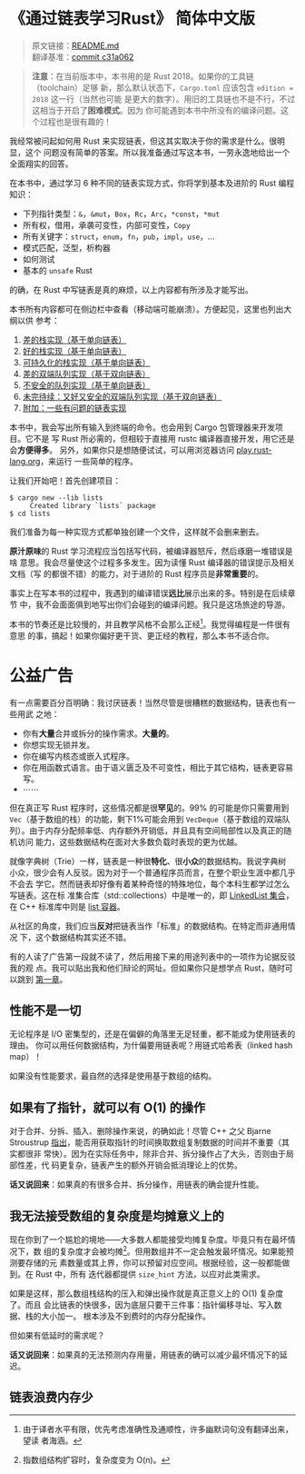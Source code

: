 # 《通过链表学习Rust》 简体中文版

> 原文链接：[README.md](https://github.com/rust-unofficial/too-many-lists/blob/master/src/README.md)
> <br>
> 翻译基准：[commit c31a062](https://github.com/rust-unofficial/too-many-lists/blob/c31a062c3dcae90e7bf2156d478878ec26c24a3e/src/README.md)

> **注意**：在当前版本中，本书用的是 Rust 2018。如果你的工具链（toolchain）足够
> 新，那么默认状态下，`Cargo.toml` 应该包含 `edition = 2018` 这一行（当然也可能
> 是更大的数字）。用旧的工具链也不是不行，不过这相当于开启了**困难模式**。因为
> 你可能遇到本书中所没有的编译问题。这个过程也是很有趣的！

我经常被问起如何用 Rust 来实现链表，但这其实取决于你的需求是什么。很明显，这个
问题没有简单的答案。所以我准备通过写这本书，一劳永逸地给出一个全面翔实的回答。

在本书中，通过学习 6 种不同的链表实现方式，你将学到基本及进阶的 Rust 编程知识：

* 下列指针类型：`&`，`&mut`，`Box`，`Rc`，`Arc`，`*const`，`*mut`
* 所有权，借用，承袭可变性，内部可变性，`Copy`
* 所有关键字：`struct`，`enum`，`fn`，`pub`，`impl`，`use`，...
* 模式匹配，泛型，析构器
* 如何测试
* 基本的 `unsafe` Rust

的确，在 Rust 中写链表是真的麻烦，以上内容都有所涉及才能写出。

本书所有内容都可在侧边栏中查看（移动端可能崩溃）。方便起见，这里也列出大纲以供
参考：

1. [差的栈实现（基于单向链表）](first.md)
2. [好的栈实现（基于单向链表）](second.md)
3. [可持久化的栈实现（基于单向链表）](third.md)
4. [差的双端队列实现（基于双向链表）](fourth.md)
5. [不安全的队列实现（基于单向链表）](fifth.md)
6. [未完待续：又好又安全的双端队列实现（基于双向链表）](sixth.md)
7. [附加：一些有问题的链表实现](infinity.md)

本书中，我会写出所有输入到终端的命令。也会用到 Cargo 包管理器来开发项目。它不是
写 Rust 所必需的，但相较于直接用 rustc 编译器直接开发，用它还是会**方便得多**。
另外，如果你只是想随便试试，可以用浏览器访问 [play.rust-lang.org][play]，来运行
一些简单的程序。

让我们开始吧！首先创建项目：

```text
$ cargo new --lib lists
     Created library `lists` package
$ cd lists
```

我们准备为每一种实现方式都单独创建一个文件，这样就不会删来删去。

**原汁原味**的 Rust 学习流程应当包括写代码，被编译器怒斥，然后琢磨一堆错误是啥
意思。我会尽量使这个过程多多发生。因为读懂 Rust 编译器的错误提示及相关文档（写
的都很不错）的能力，对于进阶的 Rust 程序员是**非常重要**的。

事实上在写本书的过程中，我遇到的编译错误**远比**展示出来的多。特别是在后续章节
中，我不会面面俱到地写出你们会碰到的编译问题。我只是这场旅途的导游。

本书的节奏还是比较慢的，并且教学风格不会那么正经[^1]。我觉得编程是一件很有意思
的事，搞起！如果你偏好更干货、更正经的教程，那么本书不适合你。

<!-- markdownlint-disable MD025 -->
# 公益广告
<!-- markdownlint-enable MD025 -->

有一点需要百分百明确：我讨厌链表！当然尽管是很糟糕的数据结构，链表也有一些用武
之地：

* 你有**大量**合并或拆分的操作需求。**大量的**。
* 你想实现无锁并发。
* 你在编写内核态或嵌入式程序。
* 你在用函数式语言。由于语义匮乏及不可变性，相比于其它结构，链表更容易写。
* ⋯⋯

但在真正写 Rust 程序时，这些情况都是很**罕见**的。99% 的可能是你只需要用到
`Vec`（基于数组的栈）的功能，剩下1%可能会用到 `VecDeque`（基于数组的双端队
列）。由于内存分配频率低、内存额外开销低，并且具有空间局部性以及真正的随机访问
能力，这些数据结构在面对大多数负载时表现的更为优越。

就像字典树（Trie）一样，链表是一种很**特化**、很**小众**的数据结构。我说字典树
小众，很少会有人反驳。因为对于一个普通程序员而言，在整个职业生涯中都几乎不会去
学它。然而链表却好像有着某种奇怪的特殊地位，每个本科生都学过怎么写链表。这在标
准集合库（std::collections）中是唯一的，即 [LinkedList 集合][rust-std-list]，
在 C++ 标准库中则是 [list 容器][cpp-std-list]。

从社区的角度，我们应当**反对**把链表当作「标准」的数据结构。在特定而非通用情况
下，这个数据结构其实还不错。

有的人读了广告第一段就不读了，然后用接下来的用途列表中的一项作为论据反驳我的观
点。我可以贴出我和他们辩论的网址。但如果你只是想学点 Rust，随时可以跳到
[第一章](first.md)。

## 性能不是一切

无论程序是 I/O 密集型的，还是在偏僻的角落里无足轻重，都不能成为使用链表的理由。
你可以用任何数据结构，为什偏要用链表呢？用链式哈希表（linked hash map）！

如果没有性能要求，最自然的选择是使用基于数组的结构。

## 如果有了指针，就可以有 O(1) 的操作

对于合并、分拆、插入、删除操作来说，的确如此！尽管 C++ 之父 Bjarne Stroustrup
[指出][bjarne]，能否用获取指针的时间换取数组复制数据的时间并不重要（其实都很非
常快）。因为在实际任务中，除非合并、拆分操作占了大头，否则由于局部性差，代
码更复杂，链表产生的额外开销会抵消理论上的优势。

**话又说回来**：如果真的有很多合并、拆分操作，用链表的确会提升性能。

## 我无法接受数组的复杂度是均摊意义上的

现在你到了一个尴尬的境地——大多数人都能接受均摊复杂度。毕竟只有在最坏情况下，数
组的复杂度才会被均摊[^2]。但用数组并不一定会触发最坏情况。如果能预测要存储的元
素数量或其上界，你可以预留对应空间。根据经验，这一般都能做到。在 Rust 中，所有
迭代器都提供 `size_hint` 方法，以应对此类需求。

如果是这样，那么数组栈结构的压入和弹出操作就是真正意义上的 O(1) 复杂度了。而且
会比链表的快很多，因为底层只要干三件事：指针偏移寻址、写入数据、栈的大小加一。
根本涉及不到费时的内存分配操作。

但如果有低延时的需求呢？

**话又说回来**：如果真的无法预测内存用量，用链表的确可以减少最坏情况下的延迟。

## 链表浪费内存少

[^1]: 由于译者水平有限，优先考虑准确性及通顺性，许多幽默词句没有翻译出来，望读
者海涵。

[^2]: 指数组结构扩容时，复杂度变为 O(n)。

[play]: https://play.rust-lang.org/
[rust-std-list]: https://doc.rust-lang.org/std/collections/struct.LinkedList.html
[cpp-std-list]: http://en.cppreference.com/w/cpp/container/list
[bjarne]: https://www.youtube.com/watch?v=YQs6IC-vgmo
